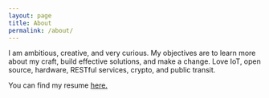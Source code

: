 ```yaml
---
layout: page
title: About
permalink: /about/
---
```

I am ambitious, creative, and very curious. My objectives are to learn more about my craft, build effective solutions, and make a change. Love IoT, open source, hardware, RESTful services, crypto, and public transit.

You can find my resume [here.](http://notryancohen.com/resume)
